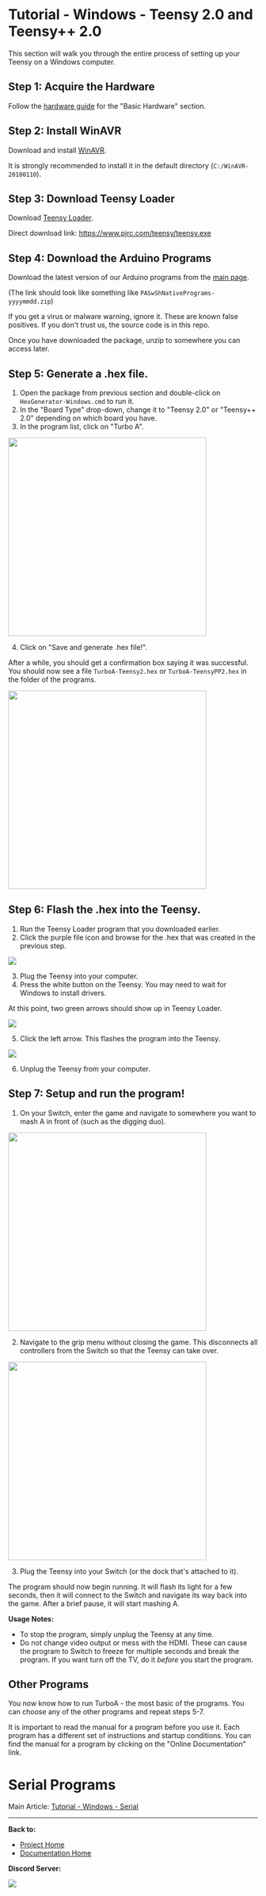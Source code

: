 # Tutorial - Windows - Teensy 2.0 and Teensy++ 2.0

This section will walk you through the entire process of setting up your Teensy on a Windows computer.

## Step 1: Acquire the Hardware

Follow the [hardware guide](Hardware-Teensy2.md) for the "Basic Hardware" section.

## Step 2: Install WinAVR

Download and install [WinAVR](https://sourceforge.net/projects/winavr/files/).

It is strongly recommended to install it in the default directory (`C:/WinAVR-20100110`).

## Step 3: Download Teensy Loader

Download [Teensy Loader](https://www.pjrc.com/teensy/loader.html).

Direct download link: https://www.pjrc.com/teensy/teensy.exe

## Step 4: Download the Arduino Programs

Download the latest version of our Arduino programs from the [main page](https://github.com/Mysticial/Pokemon-Automation-SwSh-Arduino-Scripts).

(The link should look like something like `PASwShNativePrograms-yyyymmdd.zip`)

If you get a virus or malware warning, ignore it. These are known false positives. If you don't trust us, the source code is in this repo.

Once you have downloaded the package, unzip to somewhere you can access later.

## Step 5: Generate a .hex file.

1. Open the package from previous section and double-click on `HexGenerator-Windows.cmd` to run it.
2. In the "Board Type" drop-down, change it to "Teensy 2.0" or "Teensy++ 2.0" depending on which board you have.
3. In the program list, click on "Turbo A".

<img src="images/tutorial-windows-teensy-0.png" height="400">

4. Click on "Save and generate .hex file!".

After a while, you should get a confirmation box saying it was successful. You should now see a file `TurboA-Teensy2.hex` or `TurboA-TeensyPP2.hex` in the folder of the programs.

<img src="images/tutorial-windows-teensy-1.png" height="400">

## Step 6: Flash the .hex into the Teensy.

1. Run the Teensy Loader program that you downloaded earlier.
2. Click the purple file icon and browse for the .hex that was created in the previous step.

<img src="images/tutorial-windows-teensy-2.png">

3. Plug the Teensy into your computer.
4. Press the white button on the Teensy. You may need to wait for Windows to install drivers.

At this point, two green arrows should show up in Teensy Loader.

<img src="images/tutorial-windows-teensy-3.png">

5. Click the left arrow. This flashes the program into the Teensy.

<img src="images/tutorial-windows-teensy-4.png">

6. Unplug the Teensy from your computer.

## Step 7: Setup and run the program!

1. On your Switch, enter the game and navigate to somewhere you want to mash A in front of (such as the digging duo).

<img src="images/digging-duo.jpg" height="400">

2. Navigate to the grip menu without closing the game. This disconnects all controllers from the Switch so that the Teensy can take over.

<img src="images/grip-menu.jpg" height="400">

3. Plug the Teensy into your Switch (or the dock that's attached to it).

The program should now begin running. It will flash its light for a few seconds, then it will connect to the Switch and navigate its way back into the game. After a brief pause, it will start mashing A.

**Usage Notes:**

- To stop the program, simply unplug the Teensy at any time.
- Do not change video output or mess with the HDMI. These can cause the program to Switch to freeze for multiple seconds and break the program. If you want turn off the TV, do it *before* you start the program.

## Other Programs

You now know how to run TurboA - the most basic of the programs. You can choose any of the other programs and repeat steps 5-7.

It is important to read the manual for a program before you use it. Each program has a different set of instructions and startup conditions.
You can find the manual for a program by clicking on the "Online Documentation" link.

# Serial Programs

Main Article: [Tutorial - Windows - Serial](Tutorial-Windows-Serial.md)




<hr>

**Back to:**
- [Project Home](/README.md)
- [Documentation Home](/Documentation/README.md)

**Discord Server:** 

[<img src="https://canary.discordapp.com/api/guilds/695809740428673034/widget.png?style=banner2">](https://discord.gg/cQ4gWxN)
